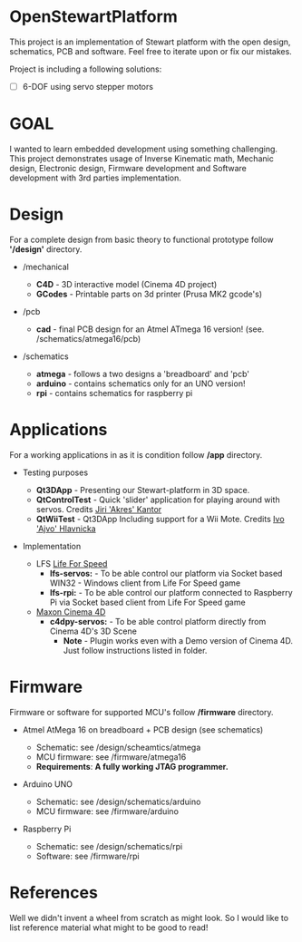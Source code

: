 # OpenStewartPlatform

This project is an implementation of Stewart platform with the open design, schematics, PCB and software. Feel free to iterate upon or fix our mistakes.

Project is including a following solutions:
* [ ] 6-DOF using servo stepper motors

# GOAL
I wanted to learn embedded development using something challenging. This project demonstrates usage of Inverse Kinematic math, Mechanic design, Electronic design, Firmware development and Software development with 3rd parties implementation.

# Design

For a complete design from basic theory to functional prototype follow **'/design'** directory.

* /mechanical
    * **C4D** - 3D interactive model (Cinema 4D project)
    * **GCodes** - Printable parts on 3d printer (Prusa MK2 gcode's)

* /pcb 
    * **cad** - final PCB design for an Atmel ATmega 16 version! (see. /schematics/atmega16/pcb)

* /schematics
   * **atmega** - follows a two designs a 'breadboard' and 'pcb'
   * **arduino** - contains schematics only for an UNO version!
   * **rpi** - contains schematics for raspberry pi


# Applications

For a working applications in as it is condition follow **/app** directory.

* Testing purposes
    * **Qt3DApp** - Presenting our Stewart-platform in 3D space.
    * **QtControlTest** - Quick 'slider' application for playing around with servos. Credits [Jiri 'Akres' Kantor](https://github.com/akres)
    * **QtWiiTest** - Qt3DApp Including support for a Wii Mote. Credits [Ivo 'Ajvo' Hlavnicka](https://github.com/rompucha) 
    
* Implementation
    * LFS [Life For Speed](https://www.lfs.net/)
        * **lfs-servos:** - To be able control our platform via Socket based WIN32 - Windows client from Life For Speed game
        * **lfs-rpi:** - To be able control our platform connected to Raspberry Pi via Socket based client from Life For Speed game
    * [Maxon Cinema 4D](https://www.maxon.net/)
        * **c4dpy-servos:** - To be able control platform directly from Cinema 4D's 3D Scene
            * **Note** - Plugin works even with a Demo version of Cinema 4D. Just follow instructions listed in folder.

# Firmware

Firmware or software for supported MCU's follow **/firmware** directory.

* Atmel AtMega 16 on breadboard + PCB design (see schematics)
    * Schematic: see /design/scheamtics/atmega
    * MCU firmware: see /firmware/atmega16
    * **Requirements**: **A fully working JTAG programmer.**

* Arduino UNO
    * Schematic: see /design/schematics/arduino
    * MCU firmware: see /firmware/arduino

* Raspberry Pi
    * Schematic: see /design/schematics/rpi
    * Software: see /firmware/rpi
    
# References

Well we didn't invent a wheel from scratch as might look. So I would like to list reference material what might to be good to read!

